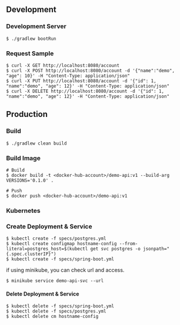 ## Development
 
### Development Server
```$xslt
$ ./gradlew bootRun
```

### Request Sample
```$xslt
$ curl -X GET http://localhost:8080/account
$ curl -X POST http://localhost:8080/account -d '{"name":"demo", "age": 10}' -H "Content-Type: application/json"
$ curl -X PUT http://localhost:8080/account -d '{"id": 1, "name":"demo", "age": 12}' -H "Content-Type: application/json"
$ curl -X DELETE http://localhost:8080/account -d '{"id": 1, "name":"demo", "age": 12}' -H "Content-Type: application/json"
```

## Production
### Build
```$xslt
$ ./gradlew clean build
```

### Build Image
```$xslt
# Build
$ docker build -t <docker-hub-account>/demo-api:v1 --build-arg VERSIONS='0.1.0' .

# Push
$ docker push <docker-hub-account>/demo-api:v1
```

### Kubernetes
### Create Deployment & Service
```$xslt
$ kubectl create -f specs/postgres.yml
$ kubectl create configmap hostname-config --from-literal=postgres_host=$(kubectl get svc postgres -o jsonpath="{.spec.clusterIP}")
$ kubectl create -f specs/spring-boot.yml
```

if using minikube, you can check url and access.
```$xslt
$ minikube service demo-api-svc --url
```

#### Delete Deployment & Service
```$xslt
$ kubectl delete -f specs/spring-boot.yml
$ kubectl delete -f specs/postgres.yml
$ kubectl delete cm hostname-config
```
